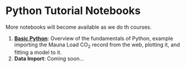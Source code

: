 # Python Tutorial Notebooks

More notebooks will become available as we do th courses.

1. **[Basic Python](http://nbviewer.jupyter.org/github/rses-datascience/DataSurgeries/tree/master/Tutorials/01_Basic_Python/01_Basic_Python.ipynb)**: Overview of the fundamentals of Python, example importing the Mauna Load CO<sub>2</sub> record from the web, plotting it, and fitting a model to it.
2. **Data Import**: Coming soon...